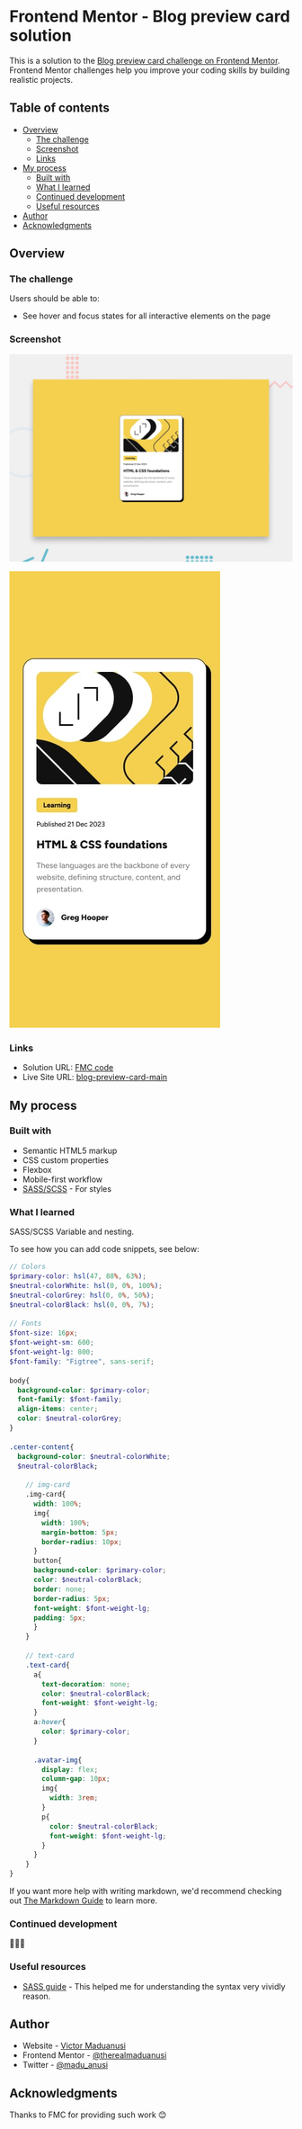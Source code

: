 # Frontend Mentor - Blog preview card solution

This is a solution to the [Blog preview card challenge on Frontend Mentor](https://www.frontendmentor.io/challenges/blog-preview-card-ckPaj01IcS). Frontend Mentor challenges help you improve your coding skills by building realistic projects. 

## Table of contents

- [Overview](#overview)
  - [The challenge](#the-challenge)
  - [Screenshot](#screenshot)
  - [Links](#links)
- [My process](#my-process)
  - [Built with](#built-with)
  - [What I learned](#what-i-learned)
  - [Continued development](#continued-development)
  - [Useful resources](#useful-resources)
- [Author](#author)
- [Acknowledgments](#acknowledgments)


## Overview

### The challenge

Users should be able to:

- See hover and focus states for all interactive elements on the page

### Screenshot
<!-- desktop -->
![](design/desktop-preview.jpg)
<!-- Mobile -->
![](design/mobile-design.jpg)

### Links

- Solution URL: [FMC code](https://www.frontendmentor.io/solutions/flexbox-LtOSCwbJ3x)
- Live Site URL: [blog-preview-card-main](https://blog-preview-card-main2.netlify.app)

## My process

### Built with

- Semantic HTML5 markup
- CSS custom properties
- Flexbox
- Mobile-first workflow
- [SASS/SCSS](https://sass-lang.com/guide/) - For styles


### What I learned

SASS/SCSS Variable and nesting.

To see how you can add code snippets, see below:

```SCSS
// Colors
$primary-color: hsl(47, 88%, 63%);
$neutral-colorWhite: hsl(0, 0%, 100%);
$neutral-colorGrey: hsl(0, 0%, 50%);
$neutral-colorBlack: hsl(0, 0%, 7%);

// Fonts
$font-size: 16px;
$font-weight-sm: 600;
$font-weight-lg: 800;
$font-family: "Figtree", sans-serif;

body{
  background-color: $primary-color;
  font-family: $font-family;
  align-items: center;
  color: $neutral-colorGrey;
}

.center-content{
  background-color: $neutral-colorWhite;
  $neutral-colorBlack;

    // img-card
    .img-card{
      width: 100%;
      img{
        width: 100%;
        margin-bottom: 5px;
        border-radius: 10px;
      }
      button{
      background-color: $primary-color;
      color: $neutral-colorBlack;
      border: none;
      border-radius: 5px;
      font-weight: $font-weight-lg;
      padding: 5px;
      }
    }

    // text-card
    .text-card{
      a{
        text-decoration: none;
        color: $neutral-colorBlack;
        font-weight: $font-weight-lg;
      }
      a:hover{
        color: $primary-color;
      }

      .avatar-img{
        display: flex;
        column-gap: 10px;
        img{
          width: 3rem;
        }
        p{
          color: $neutral-colorBlack;
          font-weight: $font-weight-lg;
        }
      }
    }
}
```


If you want more help with writing markdown, we'd recommend checking out [The Markdown Guide](https://www.markdownguide.org/) to learn more.


### Continued development

👀🧐🥺



### Useful resources

- [SASS guide](https://sass-lang.com/guide/) - This helped me for understanding the syntax very vividly reason.


## Author

- Website - [Victor Maduanusi](https://victormaduanusi.netlify.app/)
- Frontend Mentor - [@therealmaduanusi](https://www.frontendmentor.io/profile/therealmaduanusi)
- Twitter - [@madu_anusi](https://twitter.com/madu_anusi)



## Acknowledgments

Thanks to FMC for providing such work 😊

